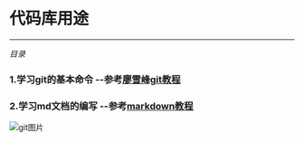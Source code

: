 # 代码库用途
---
*目录*
### 1.学习git的基本命令 --参考[廖雪峰git教程](https://www.liaoxuefeng.com/wiki/0013739516305929606dd18361248578c67b8067c8c017b000)
### 2.学习md文档的编写 --参考[markdown教程](http://www.cnblogs.com/liugang-vip/p/6337580.html)
![git图片](https://www.liaoxuefeng.com/files/attachments/0013848605496402772ffdb6ab448deb7eef7baa124171b000/0)
